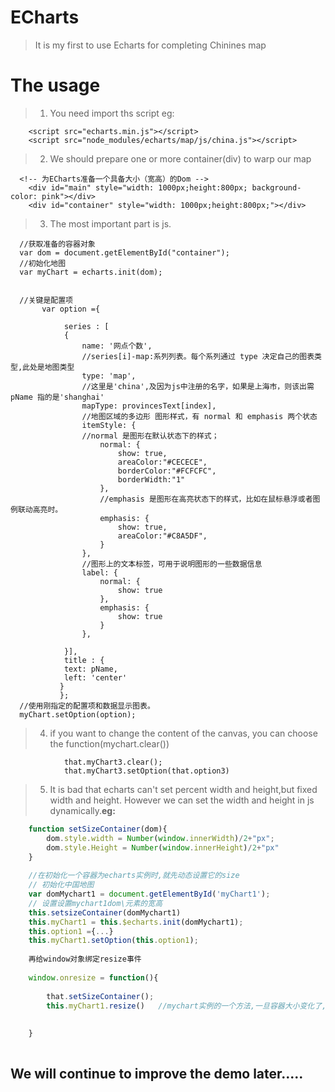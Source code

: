 # ECharts
>It is my first to use Echarts for completing Chinines map
# The usage
>1. You need import ths script 
eg: 
```
    <script src="echarts.min.js"></script>
    <script src="node_modules/echarts/map/js/china.js"></script>
```
>2. We should prepare one or more container(div) to warp our map
```
  <!-- 为ECharts准备一个具备大小（宽高）的Dom -->
    <div id="main" style="width: 1000px;height:800px; background-color: pink"></div>
    <div id="container" style="width: 1000px;height:800px;"></div>
```

>3. The most important part is js.
```
  //获取准备的容器对象
  var dom = document.getElementById("container");
  //初始化地图
  var myChart = echarts.init(dom);
  
  
  //关键是配置项
       var option ={

            series : [
            {
                name: '网点个数',
                //series[i]-map:系列列表。每个系列通过 type 决定自己的图表类型,此处是地图类型
                type: 'map', 
                //这里是'china',及因为js中注册的名字，如果是上海市，则该出需pName 指的是'shanghai'
                mapType: provincesText[index],
                //地图区域的多边形 图形样式，有 normal 和 emphasis 两个状态
                itemStyle: {
                //normal 是图形在默认状态下的样式；
                    normal: {
                        show: true,
                        areaColor:"#CECECE",
                        borderColor:"#FCFCFC",
                        borderWidth:"1"
                    },
                    //emphasis 是图形在高亮状态下的样式，比如在鼠标悬浮或者图例联动高亮时。
                    emphasis: {
                        show: true,
                        areaColor:"#C8A5DF",
                    }
                },
                //图形上的文本标签，可用于说明图形的一些数据信息
                label: {
                    normal: {
                        show: true
                    },
                    emphasis: {
                        show: true
                    }
                },

            }],
            title : {
            text: pName,
            left: 'center'
           } 
           };
  //使用刚指定的配置项和数据显示图表。
  myChart.setOption(option);
```

>4. if you want to change the content of the canvas, you can choose the function(mychart.clear())
```
            that.myChart3.clear();
            that.myChart3.setOption(that.option3)
```

>5. It is bad that echarts can't set percent width and height,but fixed width and height. However we can set the width and height in js dynamically.**eg:**
```javascript
    function setSizeContainer(dom){
        dom.style.width = Number(window.innerWidth)/2+"px";
        dom.style.Height = Number(window.innerHeight)/2+"px"
    }
    
    //在初始化一个容器为echarts实例时,就先动态设置它的size
    // 初始化中国地图
    var domMychart1 = document.getElementById('myChart1');
    // 设置设置mychart1dom\元素的宽高
    this.setsizeContainer(domMychart1)
    this.myChart1 = this.$echarts.init(domMychart1);
    this.option1 ={...}
    this.myChart1.setOption(this.option1);
    
    再给window对象绑定resize事件
    
    window.onresize = function(){
    
        that.setSizeContainer();
        this.myChart1.resize()   //mychart实例的一个方法,一旦容器大小变化了,要调用此方法
    
        
    }
    

```

## We will continue to improve the demo later.....
